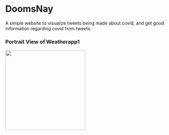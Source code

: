 # DoomsNay
A simple website to visualize tweets being made about covid, and get good information regarding covid from tweets.

### Portrait View of Weatherapp1 
<img src="pic.png" width=250><br>

